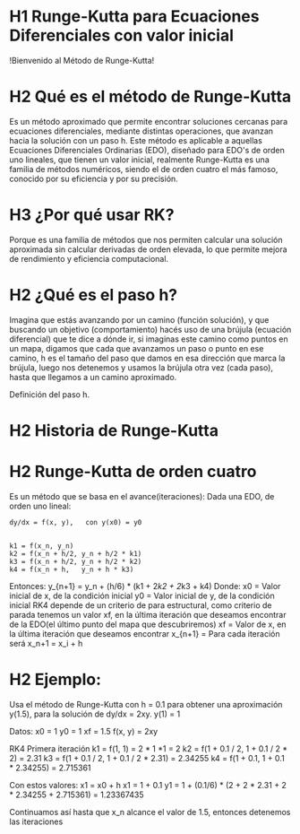 # H1 Runge-Kutta para Ecuaciones Diferenciales con valor inicial
!Bienvenido al Método de Runge-Kutta!

# H2 Qué es el método de Runge-Kutta
Es un método aproximado que permite encontrar soluciones cercanas para ecuaciones diferenciales, mediante distintas operaciones, que avanzan hacia la solución con un paso h. Este método es aplicable a aquellas Ecuaciones Diferenciales Ordinarias (EDO), diseñado para EDO's de orden uno lineales, que tienen un valor inicial, realmente Runge-Kutta es una familia de métodos numéricos, siendo el de orden cuatro el más famoso, conocido por su eficiencia y por su precisión.

# H3 ¿Por qué usar RK?
Porque es una familia de métodos que nos permiten calcular una solución aproximada sin calcular derivadas de orden elevada, lo que permite mejora de rendimiento y eficiencia computacional.


# H2 ¿Qué es el paso h?
Imagina que estás avanzando por un camino (función solución), y que buscando un objetivo (comportamiento) hacés uso de una brújula (ecuación diferencial) que te dice a dónde ir, si imaginas este camino como puntos en un mapa, digamos que cada que avanzamos un paso o punto en ese camino, h es el tamaño del paso que damos en esa dirección que marca la brújula, luego nos detenemos y usamos la brújula otra vez (cada paso), hasta que llegamos a un camino aproximado. 

Definición del paso h.

# H2 Historia de Runge-Kutta

# H2 Runge-Kutta de orden cuatro
Es un método que se basa en el avance(iteraciones):
Dada una EDO, de orden uno lineal:

    dy/dx = f(x, y),   con y(x0) = y0
    

    k1 = f(x_n, y_n)
    k2 = f(x_n + h/2, y_n + h/2 * k1)
    k3 = f(x_n + h/2, y_n + h/2 * k2)
    k4 = f(x_n + h,   y_n + h * k3)

Entonces:
    y_{n+1} = y_n + (h/6) * (k1 + 2*k2 + 2*k3 + k4)
Donde:
    x0 = Valor inicial de x, de la condición inicial
    y0 = Valor inicial de y, de la condición inicial
    RK4 depende de un criterio de para estructural, como criterio de parada tenemos un valor xf, en la última iteración que deseamos encontrar de la EDO(el último punto del mapa que descubriremos)
    xf = Valor de x, en la última iteración que deseamos encontrar
    x_{n+1} = Para cada iteración será x_n+1 = x_i + h

# H2 Ejemplo:
Usa el método de Runge-Kutta con h = 0.1 para obtener una aproximación y(1.5), para la solución de dy/dx = 2xy.
y(1) = 1

Datos: 
    x0 = 1
    y0 = 1
    xf = 1.5
    f(x, y) = 2xy

RK4
Primera iteración
    k1 = f(1, 1) = 2 * 1 *1 = 2
    k2 = f(1 + 0.1 / 2, 1 + 0.1 / 2 * 2) = 2.31
    k3 = f(1 + 0.1 / 2, 1 + 0.1 / 2 * 2.31) = 2.34255
    k4 = f(1 + 0.1, 1 + 0.1 * 2.34255) = 2.715361

Con estos valores:
    x1 = x0 + h
    x1 = 1 + 0.1
    y1 =  1 + (0.1/6) * (2 + 2 * 2.31 + 2 * 2.34255 + 2.715361) = 1.23367435

Continuamos así hasta que x_n alcance el valor de 1.5, entonces detenemos las iteraciones


